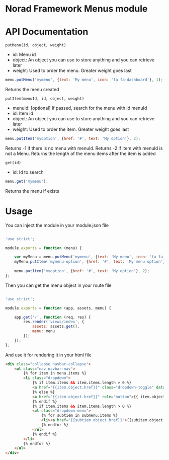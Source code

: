 # Norad Framework Menus module

# API Documentation

`putMenu(id, object, weight)`

- id: Menu id
- object: An object you can use to store anything and you can retrieve later
- weight: Used to order the menu. Greater weight goes last

````javascript
menu.putMenu('mymenu', {text: 'My menu', icon: 'fa fa-dashboard'}, 1);
`````

Returns the menu created

`putItem(menuId, id, object, weight)`

- menuId: [optional] If passed, search for the menu with id menuId
- id: Item id
- object: An object you can use to store anything and you can retrieve later
- weight: Used to order the item. Greater weight goes last

````javascript
menu.putItem('myoption', {href: '#', text: 'My option'}, 2);
`````

Returns -1 if there is no menu with menuId. Returns -2 if item with menuId is not a Menu. Returns the length of the menu items after the item is added

`get(id)`

- id: Id to search

````javascript
menu.get('mymenu');
`````

Returns the menu if exists

# Usage

You can inject the module in your module.json file

```javascript

'use strict';

module.exports = function (menu) {

    var myMenu = menu.putMenu('mymenu', {text: 'My menu', icon: 'fa fa-dashboard'}, 1);
    myMenu.putItem('mymenu-option', {href: '#', text: 'My menu option'}, 1);
    
    menu.putItem('myoption', {href: '#', text: 'My option'}, 2);
};

```

Then you can get the menu object in your route file

```javascript

'use strict';

module.exports = function (app, assets, menu) {

    app.get('/', function (req, res) {
        res.render('views/index', {
            assets: assets.get(),
            menu: menu
        });
    });
};

```

And use it for rendering it in your html file

```html
<div class="collapse navbar-collapse">
    <ul class="nav navbar-nav">
        {% for item in menu.items %}
        <li class="dropdown">
            {% if item.items && item.items.length > 0 %}
            <a href="{{item.object.href}}" class="dropdown-toggle" data-toggle="dropdown" role="button" aria-haspopup="true" aria-expanded="false">{{ item.object.text }} <span class="caret"></span></a>
            {% else %}
            <a href="{{item.object.href}}" role="button">{{ item.object.text }}</a>
            {% endif %}
            {% if item.items && item.items.length > 0 %}
            <ul class="dropdown-menu">
                {% for subtiem in submenu.items %}
                <li><a href="{{subtiem.object.href}}">{{subitem.object.name}}</a></li>
                {% endfor %}
            </ul>
            {% endif %}
        </li>
        {% endfor %}
    </ul>
</div>
```